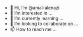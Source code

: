 - 👋 Hi, I’m @amal-alenazi
- 👀 I’m interested in ...
- 🌱 I’m currently learning ...
- 💞️ I’m looking to collaborate on ...
- 📫 How to reach me ...

<!---
amal-alenazi/amal-alenazi is a ✨ special ✨ repository because its `README.md` (this file) appears on your GitHub profile.
You can click the Preview link to take a look at your changes.
--->
